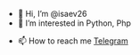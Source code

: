 - 👋 Hi, I’m @isaev26
- 👀 I’m interested in Python, Php
<!--- - 🌱 I’m currently learning OOP --->
- 📫 How to reach me [Telegram](https://t.me/isidevil)

<!---
isaev26/isaev26 is a ✨ special ✨ repository because its `README.md` (this file) appears on your GitHub profile.
You can click the Preview link to take a look at your changes.
--->
